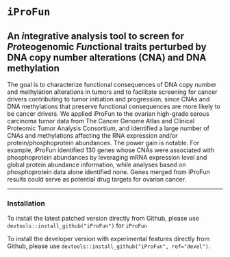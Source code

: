 # `iProFun`

## An *i*ntegrative analysis tool to screen for *Pro*teogenomic *Fun*ctional traits perturbed by DNA copy number alterations (CNA) and DNA methylation

The goal is to characterize functional consequences of DNA copy number and methylation alterations in tumors and to facilitate screening for cancer drivers contributing to tumor initiation and progression, since CNAs and DNA methylations that preserve functional consequences are more likely to be cancer drivers. We applied iProFun to the ovarian high-grade serous carcinoma tumor data from The Cancer Genome Atlas and Clinical Proteomic Tumor Analysis Consortium, and identified a large number of CNAs and methylations affecting the RNA expression and/or protein/phosphoprotein abundances. The power gain is notable. For example, iProFun identified 130 genes whose CNAs were associated with phosphoprotein abundances by leveraging mRNA expression level and global protein abundance information, while analyses based on phosphoprotein data alone identified none. Genes merged from iProFun results could serve as potential drug targets for ovarian cancer.

---------------
  
### Installation
  
To install the latest patched version directly from Github, please use `devtools::install_github("iProFun")` for `iProFun` 

To install the developer version with experimental features directly from Github, please use `devtools::install_github("iProFun", ref="devel")`.
